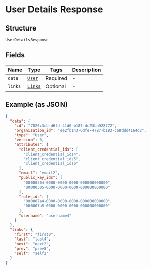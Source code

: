 
# User Details Response

## Structure

`UserDetailsResponse`

## Fields

| Name | Type | Tags | Description |
|  --- | --- | --- | --- |
| `data` | [`User`](../../doc/models/user.md) | Required | - |
| `links` | [`Links`](../../doc/models/links.md) | Optional | - |

## Example (as JSON)

```json
{
  "data": {
    "id": "7826c3cb-d6fd-41d0-b187-dc23ba928772",
    "organisation_id": "ee2fb143-6dfe-4787-b183-ca8ddd4164d2",
    "type": "User",
    "version": 0,
    "attributes": {
      "client_credential_ids": [
        "client_credential_ids4",
        "client_credential_ids5",
        "client_credential_ids6"
      ],
      "email": "email2",
      "public_key_ids": [
        "00000304-0000-0000-0000-000000000000",
        "00000305-0000-0000-0000-000000000000"
      ],
      "role_ids": [
        "000007a4-0000-0000-0000-000000000000",
        "000007a5-0000-0000-0000-000000000000"
      ],
      "username": "username4"
    }
  },
  "links": {
    "first": "first0",
    "last": "last4",
    "next": "next2",
    "prev": "prev8",
    "self": "self2"
  }
}
```


